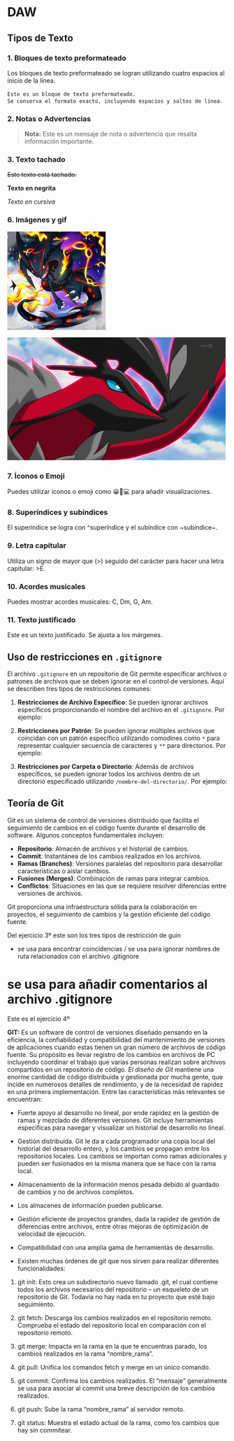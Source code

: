 # DAW


## Tipos de Texto

### 1. Bloques de texto preformateado
Los bloques de texto preformateado se logran utilizando cuatro espacios al inicio de la línea.

    Esto es un bloque de texto preformateado.
    Se conserva el formato exacto, incluyendo espacios y saltos de línea.

### 2. Notas o Advertencias
> **Nota:** Este es un mensaje de nota o advertencia que resalta información importante.

### 3. Texto tachado
~~Este texto está tachado.~~

**Texto en negrita**



*Texto en cursiva*



### 6. Imágenes y gif
![Descripción de la imagen](descarga.jpeg)

![Descripción del gif](18313506.gif)

### 7. Íconos o Emoji
Puedes utilizar íconos o emoji como 😀🚀💻 para añadir visualizaciones.

### 8. Superíndices y subíndices
El superíndice se logra con ^superíndice y el subíndice con ~subíndice~.

### 9. Letra capitular
Utiliza un signo de mayor que (>) seguido del carácter para hacer una letra capitular: >E.

### 10. Acordes musicales
Puedes mostrar acordes musicales: C, Dm, G, Am.

### 11. Texto justificado
<span style="text-align: justify;">Este es un texto justificado. Se ajusta a los márgenes.</span>


## Uso de restricciones en `.gitignore`

El archivo `.gitignore` en un repositorio de Git permite especificar archivos o patrones de archivos que se deben ignorar en el control de versiones. Aquí se describen tres tipos de restricciones comunes:

1. **Restricciones de Archivo Específico**: 
   Se pueden ignorar archivos específicos proporcionando el nombre del archivo en el `.gitignore`. Por ejemplo:



2. **Restricciones por Patrón**: 
Se pueden ignorar múltiples archivos que coincidan con un patrón específico utilizando comodines como `*` para representar cualquier secuencia de caracteres y `**` para directorios. Por ejemplo:



3. **Restricciones por Carpeta o Directorio**: 
Además de archivos específicos, se pueden ignorar todos los archivos dentro de un directorio especificado utilizando `/nombre-del-directorio/`. Por ejemplo:


## Teoría de Git

Git es un sistema de control de versiones distribuido que facilita el seguimiento de cambios en el código fuente durante el desarrollo de software. Algunos conceptos fundamentales incluyen:

- **Repositorio**: Almacén de archivos y el historial de cambios.
- **Commit**: Instantánea de los cambios realizados en los archivos.
- **Ramas (Branches)**: Versiones paralelas del repositorio para desarrollar características o aislar cambios.
- **Fusiones (Merges)**: Combinación de ramas para integrar cambios.
- **Conflictos**: Situaciones en las que se requiere resolver diferencias entre versiones de archivos.

Git proporciona una infraestructura sólida para la colaboración en proyectos, el seguimiento de cambios y la gestión eficiente del código fuente.

Del ejercicio 3º   este son los tres tipos de restricción de guin 
* se usa para encontrar coincidencias
/ se usa para ignorar nombres de ruta relacionados con el archivo .gitignore
# se usa para añadir comentarios al archivo .gitignore


Este es el ejercicio 4º

**GIT:** Es un software de control de versiones diseñado pensando en la eficiencia, la confiabilidad y compatibilidad del mantenimiento de versiones de aplicaciones cuando estas tienen un gran número de archivos de código fuente. Su propósito es llevar registro de los cambios en archivos de PC incluyendo coordinar el trabajo que varias personas realizan sobre archivos compartidos en un repositorio de código.
*El diseño de Git* mantiene una enorme cantidad de código distribuida y gestionada por mucha gente, que incide en numerosos detalles de rendimiento, y de la necesidad de rapidez en una primera implementación.
Entre las características más relevantes se encuentran:
- Fuerte apoyo al desarrollo no lineal, por ende rapidez en la gestión de ramas y mezclado de diferentes versiones. Git incluye herramientas específicas para navegar y visualizar un historial de desarrollo no lineal.

- Gestión distribuida. Git le da a cada programador una copia local del historial del desarrollo entero, y los cambios se propagan entre los repositorios locales. Los cambios se importan como ramas adicionales y pueden ser fusionados en la misma manera que se hace con la rama local.
- Almacenamiento de la información menos pesada debido al guardado de cambios y no de archivos completos.

- Los almacenes de información pueden publicarse.

- Gestión eficiente de proyectos grandes, dada la rapidez de gestión de diferencias entre archivos, entre otras mejoras de optimización de velocidad de ejecución.

- Compatibilidad con una amplia gama de herramientas de desarrollo.

+ Existen muchas órdenes de git que nos sirven para realizar diferentes funcionalidades:

1. git init: Esto crea un subdirectorio nuevo llamado .git, el cual contiene todos los archivos necesarios del repositorio – un esqueleto de un repositorio de Git. Todavía no hay nada en tu proyecto que esté bajo seguimiento.

2. git fetch: Descarga los cambios realizados en el repositorio remoto. Comprueba el estado del repositorio local en comparación con el repositorio remoto.

3. git merge: Impacta en la rama en la que te encuentras parado, los cambios realizados en la rama “nombre_rama”.

4. git pull: Unifica los comandos fetch y merge en un único comando.

5. git commit: Confirma los cambios realizados. El “mensaje” generalmente se usa para asociar al commit una breve descripción de los cambios realizados.

6. git push: Sube la rama “nombre_rama” al servidor remoto.

7. git status: Muestra el estado actual de la rama, como los cambios que hay sin commitear.
